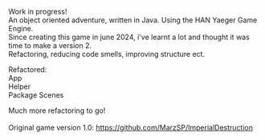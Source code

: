 Work in progress!<br>
An object oriented adventure, written in Java. Using the HAN Yaeger Game Engine.<br>
Since creating this game in june 2024, i've learnt a lot and thought it was time to make a version 2. <br> Refactoring, reducing code smells, improving structure ect. <br>

Refactored:<br>
App<br>
Helper<br>
Package Scenes <br>

Much more refactoring to go!<br>
<br>
Original game version 1.0:
https://github.com/MarzSP/ImperialDestruction
